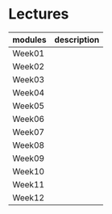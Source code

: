 # Lectures
| __modules__   | __description__     |
| :---          | :---        |
| Week01        |  |
| Week02        |  |
| Week03        |  |
| Week04        |  |
| Week05 | |
| Week06 | |
| Week07 | |
| Week08 | |
| Week09 | |
| Week10 | |
| Week11 | |
| Week12 | |
